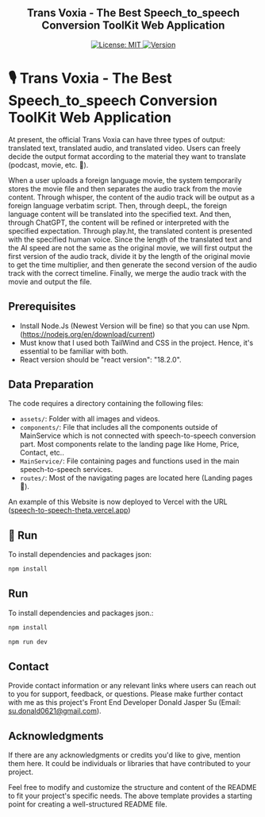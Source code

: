  <p align="center">
  <h2 align="center"> Trans Voxia - The Best Speech_to_speech Conversion ToolKit Web Application </h2>
</p>

<p align="center">
  <a href="#">
    <img alt="License: MIT" src="https://img.shields.io/badge/License-MIT-yellow.svg" />
  </a>
  <a href="#">
    <img alt="Version" src="https://img.shields.io/badge/version-1.0.0-blue.svg?cacheSeconds=2592000" />
  </a>
</p>

# 🎙️ Trans Voxia - The Best Speech_to_speech Conversion ToolKit Web Application

At present, the official Trans Voxia can have three types of output: translated text, translated audio, and translated video. Users can freely decide the output format according to the material they want to translate (podcast, movie, etc. 🎥).

When a user uploads a foreign language movie, the system temporarily stores the movie file  and then separates the audio track from the movie content. Through whisper, the content of the audio track will be output as a foreign language verbatim script. Then, through deepL, the foreign language content will be translated into the specified text. And then, through ChatGPT, the content will be refined or interpreted with the specified expectation. Through play.ht, the translated content is presented with the specified human voice. Since the length of the translated text and the AI speed are not the same as the original movie, we will first output the first version of the audio track, divide it by the length of the original movie to get the time multiplier, and then generate the second version of the audio track with the correct timeline. Finally, we merge the audio track with the movie and output the file.

##  Prerequisites
- Install Node.Js (Newest Version will be fine) so that you can use Npm. (https://nodejs.org/en/download/current)
- Must know that I used both TailWind and CSS in the project. Hence, it's essential to be familiar with both.
- React version should be "react version": "18.2.0".

##  Data Preparation
The code requires a directory containing the following files:
- `assets/`: Folder with all images and videos.
- `components/`: File that includes all the components outside of MainService which is not connected with speech-to-speech conversion part. Most components relate to the landing page like Home, Price, Contact, etc..
- `MainService/`: File containing pages and functions used in the main speech-to-speech services.
- `routes/`: Most of the navigating pages are located here (Landing pages 🛬).

An example of this Website is now deployed to Vercel with the URL ([speech-to-speech-theta.vercel.app](https://speech-to-speech-theta.vercel.app/))

## 🚀 Run
To install dependencies and packages json:
```bash
npm install
```

## Run
To install dependencies and packages json.:
```bash
npm install
```
```bash
npm run dev
```


## Contact
Provide contact information or any relevant links where users can reach out to you for support, feedback, or questions. Please make further contact with me as this project's Front End Developer Donald Jasper Su (Email: su.donald0621@gmail.com).

## Acknowledgments
If there are any acknowledgments or credits you'd like to give, mention them here. It could be individuals or libraries that have contributed to your project.

Feel free to modify and customize the structure and content of the README to fit your project's specific needs. The above template provides a starting point for creating a well-structured README file.
